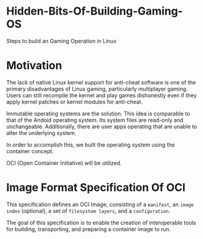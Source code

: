 # Hidden-Bits-Of-Building-Gaming-OS
Steps to build an Gaming Operation in Linux 

# Motivation
The lack of native Linux kernel support for anti-cheat software is one of the primary disadvantages of Linux gaming, particularly multiplayer gaming. Users can still recompile the kernel and play games dishonestly even if they apply kernel patches or kernel modules for anti-cheat.

Immutable operating systems are the solution. This idea is comparable to that of the Andoid operating system. Its system files are read-only and unchangeable. Additionally, there are user apps operating that are unable to alter the underlying system.

In order to accomplish this, we built the operating system using the container concept.

OCI (Open Container Initiative) will be utilized.


# Image Format Specification Of OCI

This specification defines an OCI Image, consisting of a `manifest`, an `image index` (optional), a set of `filesystem layers`, and a `configuration`.

The goal of this specification is to enable the creation of interoperable tools for building, transporting, and preparing a container image to run.
